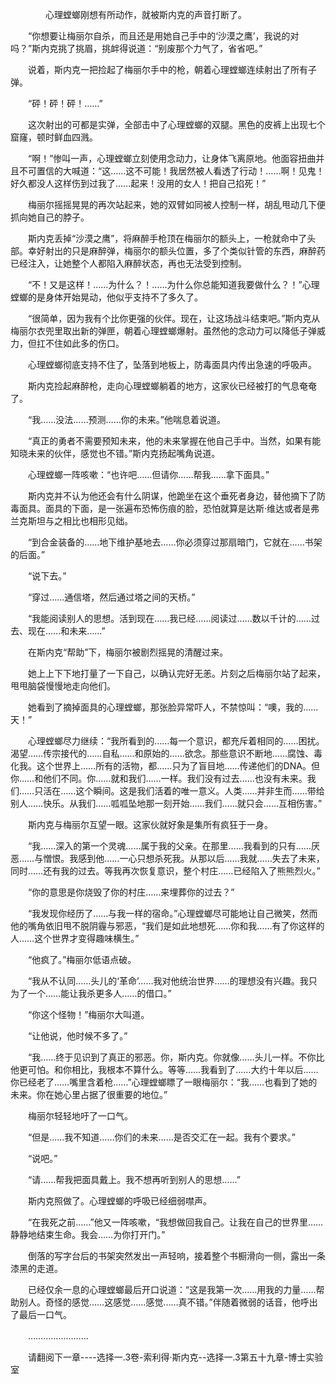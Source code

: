 <div class="read-content j_readContent" id="">
                <p>　　　　心理螳螂刚想有所动作，就被斯内克的声音打断了。<p>　　“你想要让梅丽尔自杀，而且还是用她自己手中的‘沙漠之鹰’，我说的对吗？”斯内克挑了挑眉，挑衅得说道：“别废那个力气了，省省吧。”<p>　　说着，斯内克一把捡起了梅丽尔手中的枪，朝着心理螳螂连续射出了所有子弹。<p>　　“砰！砰！砰！……”<p>　　这次射出的可都是实弹，全部击中了心理螳螂的双腿。黑色的皮裤上出现七个窟窿，顿时鲜血四溅。<p>　　“啊！”惨叫一声，心理螳螂立刻使用念动力，让身体飞离原地。他面容扭曲并且不可置信的大喊道：“这……这不可能！我居然被人看透了行动！……啊！见鬼！好久都没人这样伤到过我了……起来！没用的女人！把自己掐死！”<p>　　梅丽尔摇摇晃晃的再次站起来，她的双臂如同被人控制一样，胡乱甩动几下便抓向她自己的脖子。<p>　　斯内克丢掉“沙漠之鹰”，将麻醉手枪顶在梅丽尔的额头上，一枪就命中了头部。幸好射出的只是麻醉弹，梅丽尔的额头位置，多了个类似针管的东西，麻醉药已经注入，让她整个人都陷入麻醉状态，再也无法受到控制。<p>　　“不！又是这样！……为什么？！……为什么你总能知道我要做什么？！”心理螳螂的是身体开始晃动，他似乎支持不了多久了。<p>　　“很简单，因为我有个比你更强的伙伴。现在，让这场战斗结束吧。”斯内克从梅丽尔衣兜里取出新的弹匣，朝着心理螳螂爆射。虽然他的念动力可以降低子弹威力，但扛不住如此多的伤口。<p>　　心理螳螂彻底支持不住了，坠落到地板上，防毒面具内传出急速的呼吸声。<p>　　斯内克捡起麻醉枪，走向心理螳螂躺着的地方，这家伙已经被打的气息奄奄了。<p>　　“我……没法……预测……你的未来。”他喘息着说道。<p>　　“真正的勇者不需要预知未来，他的未来掌握在他自己手中。当然，如果有能知晓未来的伙伴，感觉也不错。”斯内克扬起嘴角说道。<p>　　心理螳螂一阵咳嗽：“也许吧……但请你……帮我……拿下面具。”<p>　　斯内克并不认为他还会有什么阴谋，他跪坐在这个垂死者身边，替他摘下了防毒面具。面具的下面，是一张遍布恐怖伤痕的脸，恐怕就算是达斯·维达或者是弗兰克斯坦与之相比也相形见绌。<p>　　“到合金装备的……地下维护基地去……你必须穿过那扇暗门，它就在……书架的后面。”<p>　　“说下去。”<p>　　“穿过……通信塔，然后通过塔之间的天桥。”<p>　　“我能阅读别人的思想。活到现在……我已经……阅读过……数以千计的……过去、现在……和未来……”<p>　　在斯内克“帮助”下，梅丽尔被剧烈摇晃的清醒过来。<p>　　她上上下下地打量了一下自己，以确认完好无恙。片刻之后梅丽尔站了起来，甩甩脑袋慢慢地走向他们。<p>　　她看到了摘掉面具的心理螳螂，那张脸异常吓人，不禁惊叫：“噢，我的……天！”<p>　　心理螳螂尽力继续：“我所看到的……每一个意识，都充斥着相同的……困扰。渴望……传宗接代的……自私……和原始的……欲念。那些意识不断地……腐蚀、毒化我。这个世界上……所有的活物，都……只为了盲目地……传递他们的DNA。但你……和他们不同。你……就和我们……一样。我们没有过去……也没有未来。我们……只活在……这个瞬间。这是我们活着的唯一意义。人类……并非生而……带给别人……快乐。从我们……呱呱坠地那一刻开始……我们……就只会……互相伤害。”<p>　　斯内克与梅丽尔互望一眼。这家伙就好象是集所有疯狂于一身。<p>　　“我……深入的第一个灵魂……属于我的父亲。在那里……我看到的只有……厌恶……与憎恨。我感到他……一心只想杀死我。从那以后……我就……失去了未来，同时……还有我的过去。等我再次恢复意识，整个村庄……已经陷入了熊熊烈火。”<p>　　“你的意思是你烧毁了你的村庄……来埋葬你的过去？”<p>　　“我发现你经历了……与我一样的宿命。”心理螳螂尽可能地让自己微笑，然而他的嘴角依旧甩不脱阴霾与邪恶，“我们是如此地想死……你和我……有了你这样的人……这个世界才变得趣味横生。”<p>　　“他疯了。”梅丽尔低语点破。<p>　　“我从不认同……头儿的‘革命’……我对他统治世界……的理想没有兴趣。我只为了一个……能让我杀更多人……的借口。”<p>　　“你这个怪物！”梅丽尔大叫道。<p>　　“让他说，他时候不多了。”<p>　　“我……终于见识到了真正的邪恶。你，斯内克。你就像……头儿一样。不你比他更可怕。和你相比，我根本不算什么。等等……我看到了……大约十年以后……你已经老了……嘴里含着枪……”心理螳螂瞟了一眼梅丽尔：“我……也看到了她的未来。你在她心里占据了很重要的地位。”<p>　　梅丽尔轻轻地吁了一口气。<p>　　“但是……我不知道……你们的未来……是否交汇在一起。我有个要求。”<p>　　“说吧。”<p>　　“请……帮我把面具戴上。我不想再听到别人的思想……”<p>　　斯内克照做了。心理螳螂的呼吸已经细弱噤声。<p>　　“在我死之前……”他又一阵咳嗽，“我想做回我自己。让我在自己的世界里……静静地结束生命。我会……为你打开门。”<p>　　倒落的写字台后的书架突然发出一声轻响，接着整个书橱滑向一侧，露出一条漆黑的走道。<p>　　已经仅余一息的心理螳螂最后开口说道：“这是我第一次……用我的力量……帮助别人。奇怪的感觉……这感觉……感觉……真不错。”伴随着微弱的话音，他呼出了最后一口气。<p>　　……………………<p>　　请翻阅下一章----选择一.3卷-索利得·斯内克--选择一.3第五十九章-博士实验室<p> 
            </div>